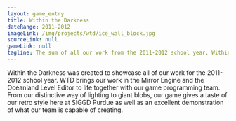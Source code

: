 ```yaml
---
layout: game_entry
title: Within the Darkness
dateRange: 2011-2012
imageLink: /img/projects/wtd/ice_wall_block.jpg
sourceLink: null
gameLink: null
tagline: The sum of all our work from the 2011-2012 school year. Within the Darkness is a 2D technical demo showcasing our engine's features.
---
```

<!--Put description here:-->
Within the Darkness was created to showcase all of our work for the 2011-2012 school year. WTD brings our work in the Mirror Engine and the Oceanland Level Editor to life together with our game programming team. From our distinctive way of lighting to giant blobs, our game gives a taste of our retro style here at SIGGD Purdue as well as an excellent demonstration of what our team is capable of creating.